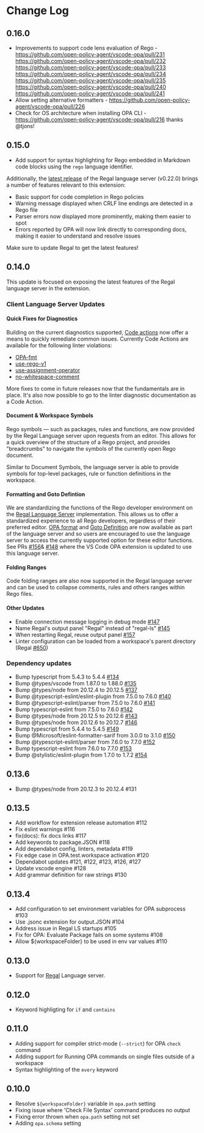# Change Log


## 0.16.0

- Improvements to support code lens evaluation of Rego -
  <https://github.com/open-policy-agent/vscode-opa/pull/231>
  <https://github.com/open-policy-agent/vscode-opa/pull/232>
  <https://github.com/open-policy-agent/vscode-opa/pull/233>
  <https://github.com/open-policy-agent/vscode-opa/pull/234>
  <https://github.com/open-policy-agent/vscode-opa/pull/235>
  <https://github.com/open-policy-agent/vscode-opa/pull/240>
  <https://github.com/open-policy-agent/vscode-opa/pull/241>
- Allow setting alternative formatters - <https://github.com/open-policy-agent/vscode-opa/pull/226>
- Check for OS architecture when installing OPA CLI - <https://github.com/open-policy-agent/vscode-opa/pull/216>
  thanks @tjons!


## 0.15.0

- Add support for syntax highlighting for Rego embedded in Markdown code blocks using the `rego` language identifier.

Additionally, the [latest release](https://github.com/StyraInc/regal/releases/tag/v0.22.0) of the Regal language server (v0.22.0) brings a number of features relevant to this extension:

- Basic support for code completion in Rego policies
- Warning message displayed when CRLF line endings are detected in a Rego file
- Parser errors now displayed more prominently, making them easier to spot
- Errors reported by OPA will now link directly to corresponding docs, making it easier to understand and resolve issues

Make sure to update Regal to get the latest features!


## 0.14.0

This update is focused on exposing the latest features of the Regal language server in the extension.


### Client Language Server Updates


#### Quick Fixes for Diagnostics

Building on the current diagnostics supported, [Code actions](https://code.visualstudio.com/docs/editor/refactoring) now offer a means to quickly remediate common issues. Currently Code Actions are available for the following linter violations:

- [OPA-fmt](https://docs.styra.com/regal/rules/style/opa-fmt)
- [use-rego-v1](https://docs.styra.com/regal/rules/imports/use-rego-v1)
- [use-assignment-operator](https://docs.styra.com/regal/rules/style/use-assignment-operator)
- [no-whitespace-comment](https://docs.styra.com/regal/rules/style/no-whitespace-comment)

More fixes to come in future releases now that the fundamentals are in place. It's also now possible to go to the linter diagnostic documentation as a Code Action.


#### Document & Workspace Symbols

Rego symbols — such as packages, rules and functions, are now provided by the Regal Language server upon requests from an editor. This allows for a quick overview of the structure of a Rego project, and provides "breadcrumbs" to navigate the symbols of the currently open Rego document.

Similar to Document Symbols, the language server is able to provide symbols for top-level packages, rule or function definitions in the workspace.


#### Formatting and Goto Defintion

We are standardizing the functions of the Rego developer environment on the [Regal Language Server](https://docs.styra.com/regal/editor-support) implementation. This allows us to offer a standardized experience to all Rego developers, regardless of their preferred editor. [OPA format](https://github.com/StyraInc/regal/pull/630) and [Goto Definition](https://github.com/StyraInc/regal/pull/664) are now available as part of the language server and so users are encouraged to use the language server to access the currently supported option for these editor functions. See PRs [#156](https://github.com/open-policy-agent/vscode-opa/pull/156)& [#148](https://github.com/open-policy-agent/vscode-opa/pull/148) where the VS Code OPA extension is updated to use this language server.


#### Folding Ranges

Code folding ranges are also now supported in the Regal language server and can be used to collapse comments, rules and others ranges within Rego files.


#### Other Updates

- Enable connection message logging in debug mode [#147](https://github.com/open-policy-agent/vscode-opa/pull/147)
- Name Regal's output panel "Regal" instead of "regal-ls" [#145](https://github.com/open-policy-agent/vscode-opa/pull/145)
- When restarting Regal, reuse output panel [#157](https://github.com/open-policy-agent/vscode-opa/pull/157)
- Linter configuration can be loaded from a workspace's parent directory (Regal [#650](https://github.com/StyraInc/regal/pull/650))


### Dependency updates

- Bump typescript from 5.4.3 to 5.4.4 [#134](https://github.com/open-policy-agent/vscode-opa/pull/134)
- Bump @types/vscode from 1.87.0 to 1.88.0 [#135](https://github.com/open-policy-agent/vscode-opa/pull/135)
- Bump @types/node from 20.12.4 to 20.12.5 [#137](https://github.com/open-policy-agent/vscode-opa/pull/137)
- Bump @typescript-eslint/eslint-plugin from 7.5.0 to 7.6.0 [#140](https://github.com/open-policy-agent/vscode-opa/pull/140)
- Bump @typescript-eslint/parser from 7.5.0 to 7.6.0 [#141](https://github.com/open-policy-agent/vscode-opa/pull/141)
- Bump typescript-eslint from 7.5.0 to 7.6.0 [#142](https://github.com/open-policy-agent/vscode-opa/pull/142)
- Bump @types/node from 20.12.5 to 20.12.6 [#143](https://github.com/open-policy-agent/vscode-opa/pull/143)
- Bump @types/node from 20.12.6 to 20.12.7 [#146](https://github.com/open-policy-agent/vscode-opa/pull/146)
- Bump typescript from 5.4.4 to 5.4.5 [#149](https://github.com/open-policy-agent/vscode-opa/pull/149)
- Bump @Microsoft/eslint-formatter-sarif from 3.0.0 to 3.1.0 [#150](https://github.com/open-policy-agent/vscode-opa/pull/150)
- Bump @typescript-eslint/parser from 7.6.0 to 7.7.0 [#152](https://github.com/open-policy-agent/vscode-opa/pull/152)
- Bump typescript-eslint from 7.6.0 to 7.7.0 [#153](https://github.com/open-policy-agent/vscode-opa/pull/153)
- Bump @stylistic/eslint-plugin from 1.7.0 to 1.7.2 [#154](https://github.com/open-policy-agent/vscode-opa/pull/154)


## 0.13.6

- Bump @types/node from 20.12.3 to 20.12.4 #131


## 0.13.5

- Add workflow for extension release automation #112
- Fix eslint warnings #116
- fix(docs): fix docs links #117
- Add keywords to package.JSON #118
- Add dependabot config, linters, metadata #119
- Fix edge case in OPA.test.workspace activation #120
- Dependabot updates #121, #122, #123, #126, #127
- Update vscode engine #128
- Add grammar definition for raw strings #130


## 0.13.4

- Add configuration to set environment variables for OPA subprocess #103
- Use .jsonc extension for output.JSON #104
- Address issue in Regal LS startups #105
- Fix for OPA: Evaluate Package fails on some systems #108
- Allow ${workspaceFolder} to be used in env var values #110


## 0.13.0

- Support for [Regal](https://docs.styra.com/regal) Language server.


## 0.12.0

- Keyword highligting for `if` and `contains`


## 0.11.0

- Adding support for compiler strict-mode (`--strict`) for OPA `check` command
- Adding support for Running OPA commands on single files outside of a workspace
- Syntax highlighting of the `every` keyword


## 0.10.0

- Resolve `${workspaceFolder}` variable in `opa.path` setting
- Fixing issue where 'Check File Syntax' command produces no output
- Fixing error thrown when `opa.path` setting not set
- Adding `opa.schema` setting
